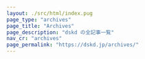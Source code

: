 ```yaml
---
layout: ./src/html/index.pug
page_type: "archives"
page_title: "Archives"
page_description: "dskd の全記事一覧"
nav_cr: "archives"
page_permalink: "https://dskd.jp/archives/"
---
```

